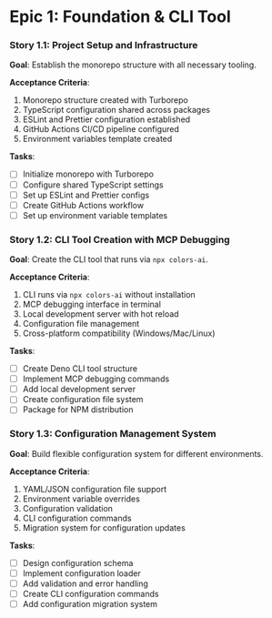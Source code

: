 # **Epic 1: Foundation & CLI Tool**

### **Story 1.1: Project Setup and Infrastructure**

**Goal**: Establish the monorepo structure with all necessary tooling.

**Acceptance Criteria**:

1. Monorepo structure created with Turborepo
2. TypeScript configuration shared across packages
3. ESLint and Prettier configuration established
4. GitHub Actions CI/CD pipeline configured
5. Environment variables template created

**Tasks**:

- [ ] Initialize monorepo with Turborepo
- [ ] Configure shared TypeScript settings
- [ ] Set up ESLint and Prettier configs
- [ ] Create GitHub Actions workflow
- [ ] Set up environment variable templates

### **Story 1.2: CLI Tool Creation with MCP Debugging**

**Goal**: Create the CLI tool that runs via `npx colors-ai`.

**Acceptance Criteria**:

1. CLI runs via `npx colors-ai` without installation
2. MCP debugging interface in terminal
3. Local development server with hot reload
4. Configuration file management
5. Cross-platform compatibility (Windows/Mac/Linux)

**Tasks**:

- [ ] Create Deno CLI tool structure
- [ ] Implement MCP debugging commands
- [ ] Add local development server
- [ ] Create configuration file system
- [ ] Package for NPM distribution

### **Story 1.3: Configuration Management System**

**Goal**: Build flexible configuration system for different environments.

**Acceptance Criteria**:

1. YAML/JSON configuration file support
2. Environment variable overrides
3. Configuration validation
4. CLI configuration commands
5. Migration system for configuration updates

**Tasks**:

- [ ] Design configuration schema
- [ ] Implement configuration loader
- [ ] Add validation and error handling
- [ ] Create CLI configuration commands
- [ ] Add configuration migration system
